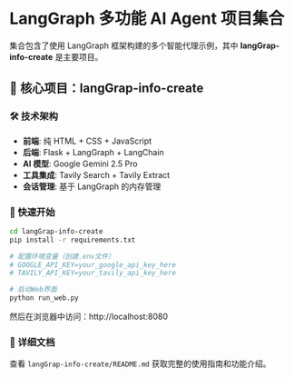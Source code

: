 # LangGraph 多功能 AI Agent 项目集合

集合包含了使用 LangGraph 框架构建的多个智能代理示例，其中 **langGrap-info-create** 是主要项目。

## 🌟 核心项目：langGrap-info-create


### 🛠️ 技术架构
- **前端**: 纯 HTML + CSS + JavaScript
- **后端**: Flask + LangGraph + LangChain 
- **AI 模型**: Google Gemini 2.5 Pro
- **工具集成**: Tavily Search + Tavily Extract
- **会话管理**: 基于 LangGraph 的内存管理

### 🚀 快速开始

```bash
cd langGrap-info-create
pip install -r requirements.txt

# 配置环境变量（创建.env文件）
# GOOGLE_API_KEY=your_google_api_key_here
# TAVILY_API_KEY=your_tavily_api_key_here

# 启动Web界面
python run_web.py
```

然后在浏览器中访问：http://localhost:8080

### 📖 详细文档
查看 `langGrap-info-create/README.md` 获取完整的使用指南和功能介绍。